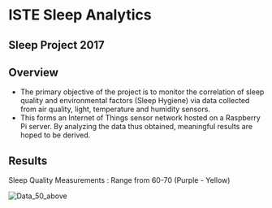# ISTE Sleep Analytics
## Sleep Project 2017

## Overview
* The primary objective of the project is to monitor the correlation of sleep quality and environmental factors (Sleep Hygiene) via data collected from air quality, light, temperature and humidity sensors.
* This forms an Internet of Things sensor network hosted on a Raspberry Pi server. By analyzing the data thus obtained, meaningful results are hoped to be derived.

## Results

Sleep Quality Measurements : Range from 60-70 (Purple - Yellow)

![Data_50_above](Data_50_above.png)
